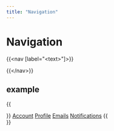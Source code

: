 ```yaml
---
title: "Navigation"
---
```


# Navigation

{{\<nav [label="\<text\>"]>}}

{{\</nav\>}}

## example

{{<nav label="Person settings">}}
    <a class="menu-item" href="#url" aria-current="page">Account</a>
    <a class="menu-item" href="#url">Profile</a>
    <a class="menu-item" href="#url">Emails</a>
    <a class="menu-item" href="#url">Notifications</a>
{{</nav>}}
